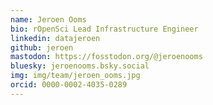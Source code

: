 ```yaml
---
name: Jeroen Ooms
bio: rOpenSci Lead Infrastructure Engineer
linkedin: datajeroen
github: jeroen
mastodon: https://fosstodon.org/@jeroenooms
bluesky: jeroenooms.bsky.social
img: img/team/jeroen_ooms.jpg
orcid: 0000-0002-4035-0289
---
```

